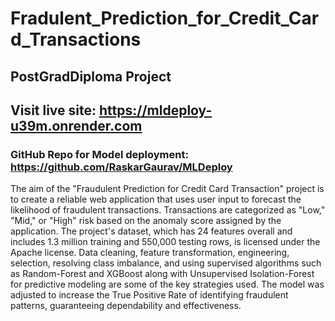 # Fradulent_Prediction_for_Credit_Card_Transactions
## PostGradDiploma Project
## Visit live site: https://mldeploy-u39m.onrender.com
### GitHub Repo for Model deployment: https://github.com/RaskarGaurav/MLDeploy  
  The aim of the "Fraudulent Prediction for Credit Card Transaction" project is to create a reliable web application that uses user input to forecast the likelihood of fraudulent transactions. Transactions are categorized as "Low," "Mid," or "High" risk based on the anomaly score assigned by the application. The project's dataset, which has 24 features overall and includes 1.3 million training and 550,000 testing rows, is licensed under the Apache license. Data cleaning, feature transformation, engineering, selection, resolving class imbalance, and using supervised algorithms such as Random-Forest and XGBoost along with Unsupervised Isolation-Forest for predictive modeling are some of the key strategies used. The model was adjusted to increase the True Positive Rate of identifying fraudulent patterns, guaranteeing dependability and effectiveness. 
